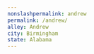 ```yaml
---
﻿nonslashpermalink: andrew
permalink: /andrew/
alley: Andrew
city: Birmingham
state: Alabama
---
```

